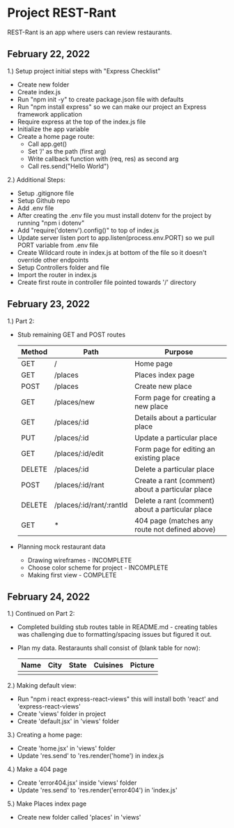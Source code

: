 # Project REST-Rant #

REST-Rant is an app where users can review restaurants.

## February 22, 2022 ##
1.) Setup project initial steps with "Express Checklist"
        
- Create new folder
- Create index.js
- Run "npm init -y" to create package.json file with defaults
- Run "npm install express" so we can make our project an Express framework application
- Require express at the top of the index.js file
- Initialize the app variable
- Create a home page route:
     - Call app.get()
     - Set ‘/‘ as the path (first arg)
     - Write callback function with (req, res) as second arg
     - Call res.send("Hello World")

2.) Additional Steps:

- Setup .gitignore file
- Setup Github repo
- Add .env file 
- After creating the .env file you must install dotenv for the project by running "npm i dotenv"
- Add "require('dotenv').config()" to top of index.js
- Update server listen port to app.listen(process.env.PORT) so we pull PORT variable from .env file
- Create Wildcard route in index.js at bottom of the file so it doesn't override other endpoints
- Setup Controllers folder and file
- Import the router in index.js 
- Create first route in controller file pointed towards '/' directory

## February 23, 2022 ##

1.) Part 2:

- Stub remaining GET and POST routes

     | Method |       Path                   |                    Purpose                           |
     | ------ | ---------------------------- | ---------------------------------------------------- |
     | GET    |     /                        |	Home page                                         |
     | GET    |     /places                  |	Places index page                                 |
     | POST   |     /places                  |	Create new place                                  |
     | GET    |     /places/new              |	Form page for creating a new place                |
     | GET    |     /places/:id              |	Details about a particular place                  |
     | PUT    |     /places/:id              |	Update a particular place                         |
     | GET    |     /places/:id/edit         |	Form page for editing an existing place           |
     | DELETE |     /places/:id              |	Delete a particular place                         |
     | POST   |     /places/:id/rant         |	Create a rant (comment) about a particular place  |
     | DELETE |     /places/:id/rant/:rantId |    Delete a rant (comment) about a particular place  |
     | GET    |               *              |    404 page (matches any route not defined above)    |  

- Planning mock restaurant data
    - Drawing wireframes - INCOMPLETE
    - Choose color scheme for project - INCOMPLETE
    - Making first view - COMPLETE                

## February 24, 2022 ##

1.) Continued on Part 2:
- Completed building stub routes table in README.md - creating tables was challenging due to formatting/spacing issues but figured it out.
- Plan my data. Restaraunts shall consist of (blank table for now):

     |    Name    |      City    |     State    |    Cuisines    |               Picture              |
     | ---------- | ------------ | ------------ | -------------- | ---------------------------------- |
     |            |              |              |                |                                    |

2.) Making default view:
- Run "npm i react express-react-views" this will install both 'react' and 'express-react-views'
- Create 'views' folder in project
- Create 'default.jsx' in 'views' folder

3.) Creating a home page:
- Create 'home.jsx' in 'views' folder
- Update 'res.send' to 'res.render('home') in index.js

4.) Make a 404 page
- Create 'error404.jsx' inside 'views' folder
- Update 'res.send' to 'res.render('error404') in 'index.js'

5.) Make Places index page
- Create new folder called 'places' in 'views'